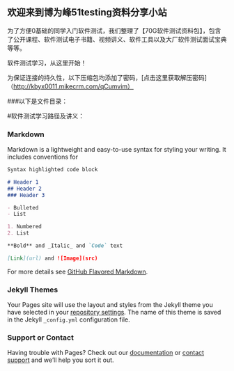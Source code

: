## 欢迎来到博为峰51testing资料分享小站

为了方便0基础的同学入门软件测试，我们整理了【70G软件测试资料包】，包含了公开课程、软件测试电子书籍、视频讲义、软件工具以及大厂软件测试面试宝典等等。

软件测试学习，从这里开始！

为保证连接的持久性，以下压缩包均添加了密码，[点击这里获取解压密码]（http://kbyx0011.mikecrm.com/qCumvim）

###以下是文件目录：

#软件测试学习路径及讲义：

### Markdown

Markdown is a lightweight and easy-to-use syntax for styling your writing. It includes conventions for

```markdown
Syntax highlighted code block

# Header 1
## Header 2
### Header 3

- Bulleted
- List

1. Numbered
2. List

**Bold** and _Italic_ and `Code` text

[Link](url) and ![Image](src)
```

For more details see [GitHub Flavored Markdown](https://guides.github.com/features/mastering-markdown/).

### Jekyll Themes

Your Pages site will use the layout and styles from the Jekyll theme you have selected in your [repository settings](https://github.com/BWF51testing/bwf51testing.github.io/settings/pages). The name of this theme is saved in the Jekyll `_config.yml` configuration file.

### Support or Contact

Having trouble with Pages? Check out our [documentation](https://docs.github.com/categories/github-pages-basics/) or [contact support](https://support.github.com/contact) and we’ll help you sort it out.

